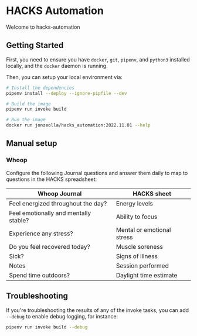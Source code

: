 # HACKS Automation

Welcome to hacks-automation

## Getting Started

First, you need to ensure you have `docker`, `git`, `pipenv`, and `python3` installed locally, and the `docker` daemon is running.

Then, you can setup your local environment via:

```bash
# Install the dependencies
pipenv install --deploy --ignore-pipfile --dev

# Build the image
pipenv run invoke build

# Run the image
docker run jonzeolla/hacks_automation:2022.11.01 --help
```

## Manual setup

### Whoop

Configure the following Journal questions and answer them daily to map to questions in the HACKS spreadsheet:

| Whoop Journal                         | HACKS sheet                |
| ------------------------------------- | -------------------------- |
| Feel energized throughout the day?    | Energy levels              |
| Feel emotionally and mentally stable? | Ability to focus           |
| Experience any stress?                | Mental or emotional stress |
| Do you feel recovered today?          | Muscle soreness            |
| Sick?                                 | Signs of illness           |
| Notes                                 | Session performed          |
| Spend time outdoors?                  | Daylight time estimate     |

## Troubleshooting

If you're troubleshooting the results of any of the invoke tasks, you can add `--debug` to enable debug logging, for instance:

```bash
pipenv run invoke build --debug
```
